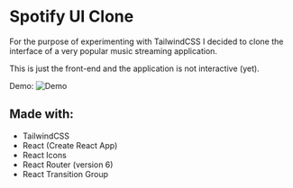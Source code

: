 # Spotify UI Clone


For the purpose of experimenting with TailwindCSS I decided to clone the interface of a very popular music streaming application.

This is just the front-end and the application is not interactive (yet).

Demo:
![Demo](https://i.imgur.com/Sq4kW36.png)

## Made with:
* TailwindCSS
* React (Create React App)
* React Icons
* React Router (version 6)
* React Transition Group
